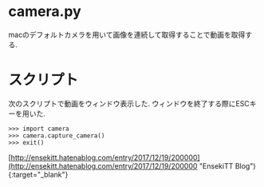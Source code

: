 # camera.py
macのデフォルトカメラを用いて画像を連続して取得することで動画を取得する. 
# スクリプト
次のスクリプトで動画をウィンドウ表示した. ウィンドウを終了する際にESCキーを用いた. 

    >>> import camera
    >>> camera.capture_camera()
    >>> exit()

[http://ensekitt.hatenablog.com/entry/2017/12/19/200000](http://ensekitt.hatenablog.com/entry/2017/12/19/200000 "EnsekiTT Blog"){:target="_blank"}